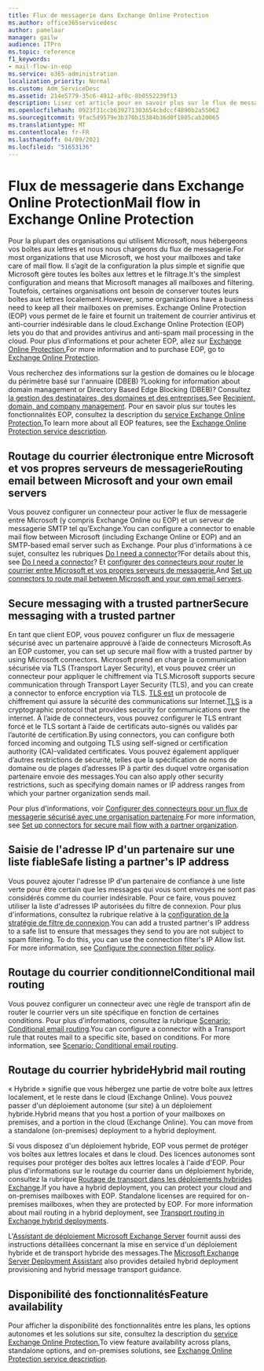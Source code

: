 ```yaml
---
title: Flux de messagerie dans Exchange Online Protection
ms.author: office365servicedesc
author: pamelaar
manager: gailw
audience: ITPro
ms.topic: reference
f1_keywords:
- mail-flow-in-eop
ms.service: o365-administration
localization_priority: Normal
ms.custom: Adm_ServiceDesc
ms.assetid: 214e5779-35c6-4912-af0c-8b0552239f13
description: Lisez cet article pour en savoir plus sur le flux de messagerie dans Microsoft Exchange Online Protection des données (EOP).
ms.openlocfilehash: 0923f31ccb639271303654cbdccf4890b2a55062
ms.sourcegitcommit: 9fac5d9579e3b370b15384b36d0f1805cab20065
ms.translationtype: MT
ms.contentlocale: fr-FR
ms.lasthandoff: 04/09/2021
ms.locfileid: "51653136"
---
```

# <a name="mail-flow-in-exchange-online-protection"></a><span data-ttu-id="8a9f4-103">Flux de messagerie dans Exchange Online Protection</span><span class="sxs-lookup"><span data-stu-id="8a9f4-103">Mail flow in Exchange Online Protection</span></span>

<span data-ttu-id="8a9f4-104">Pour la plupart des organisations qui utilisent Microsoft, nous hébergeons vos boîtes aux lettres et nous nous chargeons du flux de messagerie.</span><span class="sxs-lookup"><span data-stu-id="8a9f4-104">For most organizations that use Microsoft, we host your mailboxes and take care of mail flow.</span></span> <span data-ttu-id="8a9f4-105">Il s’agit de la configuration la plus simple et signifie que Microsoft gère toutes les boîtes aux lettres et le filtrage.</span><span class="sxs-lookup"><span data-stu-id="8a9f4-105">It's the simplest configuration and means that Microsoft manages all mailboxes and filtering.</span></span> <span data-ttu-id="8a9f4-106">Toutefois, certaines organisations ont besoin de conserver toutes leurs boîtes aux lettres localement.</span><span class="sxs-lookup"><span data-stu-id="8a9f4-106">However, some organizations have a business need to keep all their mailboxes on premises.</span></span> <span data-ttu-id="8a9f4-107">Exchange Online Protection (EOP) vous permet de le faire et fournit un traitement de courrier antivirus et anti-courrier indésirable dans le cloud.</span><span class="sxs-lookup"><span data-stu-id="8a9f4-107">Exchange Online Protection (EOP) lets you do that and provides antivirus and anti-spam mail processing in the cloud.</span></span> <span data-ttu-id="8a9f4-108">Pour plus d’informations et pour acheter EOP, allez sur [Exchange Online Protection.](https://products.office.com/exchange/exchange-email-security-spam-protection)</span><span class="sxs-lookup"><span data-stu-id="8a9f4-108">For more information and to purchase EOP, go to [Exchange Online Protection](https://products.office.com/exchange/exchange-email-security-spam-protection).</span></span>
  
<span data-ttu-id="8a9f4-109">Vous recherchez des informations sur la gestion de domaines ou le blocage du périmètre basé sur l'annuaire (DBEB) ?</span><span class="sxs-lookup"><span data-stu-id="8a9f4-109">Looking for information about domain management or Directory Based Edge Blocking (DBEB)?</span></span> <span data-ttu-id="8a9f4-110">Consultez [la gestion des destinataires, des domaines et des entreprises.](recipient-domain-and-company-management.md)</span><span class="sxs-lookup"><span data-stu-id="8a9f4-110">See [Recipient, domain, and company management](recipient-domain-and-company-management.md).</span></span> <span data-ttu-id="8a9f4-111">Pour en savoir plus sur toutes les fonctionnalités EOP, consultez la description du [service Exchange Online Protection.](exchange-online-protection-service-description.md)</span><span class="sxs-lookup"><span data-stu-id="8a9f4-111">To learn more about all EOP features, see the [Exchange Online Protection service description](exchange-online-protection-service-description.md).</span></span>
  
## <a name="routing-email-between-microsoft-and-your-own-email-servers"></a><span data-ttu-id="8a9f4-112">Routage du courrier électronique entre Microsoft et vos propres serveurs de messagerie</span><span class="sxs-lookup"><span data-stu-id="8a9f4-112">Routing email between Microsoft and your own email servers</span></span>

<span data-ttu-id="8a9f4-113">Vous pouvez configurer un connecteur pour activer le flux de messagerie entre Microsoft (y compris Exchange Online ou EOP) et un serveur de messagerie SMTP tel qu’Exchange.</span><span class="sxs-lookup"><span data-stu-id="8a9f4-113">You can configure a connector to enable mail flow between Microsoft (including Exchange Online or EOP) and an SMTP-based email server such as Exchange.</span></span> <span data-ttu-id="8a9f4-114">Pour plus d'informations à ce sujet, consultez les rubriques [Do I need a connector](/exchange/mail-flow-best-practices/use-connectors-to-configure-mail-flow/do-i-need-to-create-a-connector)?</span><span class="sxs-lookup"><span data-stu-id="8a9f4-114">For details about this, see [Do I need a connector](/exchange/mail-flow-best-practices/use-connectors-to-configure-mail-flow/do-i-need-to-create-a-connector)?</span></span> <span data-ttu-id="8a9f4-115">Et [configurer des connecteurs pour router le courrier entre Microsoft et vos propres serveurs de messagerie.](/exchange/mail-flow-best-practices/use-connectors-to-configure-mail-flow/set-up-connectors-to-route-mail)</span><span class="sxs-lookup"><span data-stu-id="8a9f4-115">And [Set up connectors to route mail between Microsoft and your own email servers](/exchange/mail-flow-best-practices/use-connectors-to-configure-mail-flow/set-up-connectors-to-route-mail).</span></span>
  
## <a name="secure-messaging-with-a-trusted-partner"></a><span data-ttu-id="8a9f4-116">Secure messaging with a trusted partner</span><span class="sxs-lookup"><span data-stu-id="8a9f4-116">Secure messaging with a trusted partner</span></span>

<span data-ttu-id="8a9f4-117">En tant que client EOP, vous pouvez configurer un flux de messagerie sécurisé avec un partenaire approuvé à l’aide de connecteurs Microsoft.</span><span class="sxs-lookup"><span data-stu-id="8a9f4-117">As an EOP customer, you can set up secure mail flow with a trusted partner by using Microsoft connectors.</span></span> <span data-ttu-id="8a9f4-118">Microsoft prend en charge la communication sécurisée via TLS (Transport Layer Security), et vous pouvez créer un connecteur pour appliquer le chiffrement via TLS.</span><span class="sxs-lookup"><span data-stu-id="8a9f4-118">Microsoft supports secure communication through Transport Layer Security (TLS), and you can create a connector to enforce encryption via TLS.</span></span> <span data-ttu-id="8a9f4-119">[TLS est](/microsoft-365/compliance/exchange-online-uses-tls-to-secure-email-connections) un protocole de chiffrement qui assure la sécurité des communications sur Internet.</span><span class="sxs-lookup"><span data-stu-id="8a9f4-119">[TLS](/microsoft-365/compliance/exchange-online-uses-tls-to-secure-email-connections) is a cryptographic protocol that provides security for communications over the internet.</span></span> <span data-ttu-id="8a9f4-120">À l’aide de connecteurs, vous pouvez configurer le TLS entrant forcé et le TLS sortant à l’aide de certificats auto-signés ou validés par l’autorité de certification.</span><span class="sxs-lookup"><span data-stu-id="8a9f4-120">By using connectors, you can configure both forced incoming and outgoing TLS using self-signed or certification authority (CA)-validated certificates.</span></span> <span data-ttu-id="8a9f4-121">Vous pouvez également appliquer d’autres restrictions de sécurité, telles que la spécification de noms de domaine ou de plages d’adresses IP à partir des duquel votre organisation partenaire envoie des messages.</span><span class="sxs-lookup"><span data-stu-id="8a9f4-121">You can also apply other security restrictions, such as specifying domain names or IP address ranges from which your partner organization sends mail.</span></span> 
  
<span data-ttu-id="8a9f4-122">Pour plus d'informations, voir [Configurer des connecteurs pour un flux de messagerie sécurisé avec une organisation partenaire](/exchange/mail-flow-best-practices/use-connectors-to-configure-mail-flow/set-up-connectors-for-secure-mail-flow-with-a-partner).</span><span class="sxs-lookup"><span data-stu-id="8a9f4-122">For more information, see [Set up connectors for secure mail flow with a partner organization](/exchange/mail-flow-best-practices/use-connectors-to-configure-mail-flow/set-up-connectors-for-secure-mail-flow-with-a-partner).</span></span>
  
## <a name="safe-listing-a-partners-ip-address"></a><span data-ttu-id="8a9f4-123">Saisie de l'adresse IP d'un partenaire sur une liste fiable</span><span class="sxs-lookup"><span data-stu-id="8a9f4-123">Safe listing a partner's IP address</span></span>

<span data-ttu-id="8a9f4-p105">Vous pouvez ajouter l'adresse IP d'un partenaire de confiance à une liste verte pour être certain que les messages qui vous sont envoyés ne sont pas considérés comme du courrier indésirable. Pour ce faire, vous pouvez utiliser la liste d'adresses IP autorisées du filtre de connexion. Pour plus d'informations, consultez la rubrique relative à la [configuration de la stratégie de filtre de connexion](/microsoft-365/security/office-365-security/configure-the-connection-filter-policy).</span><span class="sxs-lookup"><span data-stu-id="8a9f4-p105">You can add a trusted partner's IP address to a safe list to ensure that messages they send to you are not subject to spam filtering. To do this, you can use the connection filter's IP Allow list. For more information, see [Configure the connection filter policy](/microsoft-365/security/office-365-security/configure-the-connection-filter-policy).</span></span>
  
## <a name="conditional-mail-routing"></a><span data-ttu-id="8a9f4-127">Routage du courrier conditionnel</span><span class="sxs-lookup"><span data-stu-id="8a9f4-127">Conditional mail routing</span></span>

<span data-ttu-id="8a9f4-p106">Vous pouvez configurer un connecteur avec une règle de transport afin de router le courrier vers un site spécifique en fonction de certaines conditions. Pour plus d'informations, consultez la rubrique [Scenario: Conditional email routing](/exchange/mail-flow-best-practices/use-connectors-to-configure-mail-flow/conditional-mail-routing).</span><span class="sxs-lookup"><span data-stu-id="8a9f4-p106">You can configure a connector with a Transport rule that routes mail to a specific site, based on conditions. For more information, see [Scenario: Conditional email routing](/exchange/mail-flow-best-practices/use-connectors-to-configure-mail-flow/conditional-mail-routing).</span></span>
  
## <a name="hybrid-mail-routing"></a><span data-ttu-id="8a9f4-130">Routage du courrier hybride</span><span class="sxs-lookup"><span data-stu-id="8a9f4-130">Hybrid mail routing</span></span>

<span data-ttu-id="8a9f4-p107">« Hybride » signifie que vous hébergez une partie de votre boîte aux lettres localement, et le reste dans le cloud (Exchange Online). Vous pouvez passer d'un déploiement autonome (sur site) à un déploiement hybride.</span><span class="sxs-lookup"><span data-stu-id="8a9f4-p107">Hybrid means that you host a portion of your mailboxes on premises, and a portion in the cloud (Exchange Online). You can move from a standalone (on-premises) deployment to a hybrid deployment.</span></span>
  
<span data-ttu-id="8a9f4-p108">Si vous disposez d'un déploiement hybride, EOP vous permet de protéger vos boîtes aux lettres locales et dans le cloud. Des licences autonomes sont requises pour protéger des boîtes aux lettres locales à l'aide d'EOP. Pour plus d'informations sur le routage du courrier dans un déploiement hybride, consultez la rubrique [Routage de transport dans les déploiements hybrides Exchange](/exchange/transport-routing).</span><span class="sxs-lookup"><span data-stu-id="8a9f4-p108">If you have a hybrid deployment, you can protect your cloud and on-premises mailboxes with EOP. Standalone licenses are required for on-premises mailboxes, when they are protected by EOP. For more information about mail routing in a hybrid deployment, see [Transport routing in Exchange hybrid deployments](/exchange/transport-routing).</span></span>
  
<span data-ttu-id="8a9f4-136">L'[Assistant de déploiement Microsoft Exchange Server](/exchange/exchange-deployment-assistant) fournit aussi des instructions détaillées concernant la mise en service d'un déploiement hybride et de transport hybride des messages.</span><span class="sxs-lookup"><span data-stu-id="8a9f4-136">The [Microsoft Exchange Server Deployment Assistant](/exchange/exchange-deployment-assistant) also provides detailed hybrid deployment provisioning and hybrid message transport guidance.</span></span> 
  
## <a name="feature-availability"></a><span data-ttu-id="8a9f4-137">Disponibilité des fonctionnalités</span><span class="sxs-lookup"><span data-stu-id="8a9f4-137">Feature availability</span></span>

<span data-ttu-id="8a9f4-138">Pour afficher la disponibilité des fonctionnalités entre les plans, les options autonomes et les solutions sur site, consultez la description du [service Exchange Online Protection.](exchange-online-protection-service-description.md)</span><span class="sxs-lookup"><span data-stu-id="8a9f4-138">To view feature availability across plans, standalone options, and on-premises solutions, see [Exchange Online Protection service description](exchange-online-protection-service-description.md).</span></span>